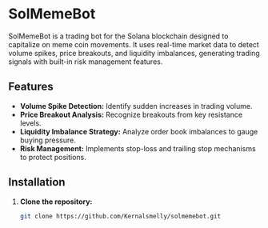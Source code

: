 # SolMemeBot

SolMemeBot is a trading bot for the Solana blockchain designed to capitalize on meme coin movements. It uses real-time market data to detect volume spikes, price breakouts, and liquidity imbalances, generating trading signals with built-in risk management features.

## Features

- **Volume Spike Detection:** Identify sudden increases in trading volume.
- **Price Breakout Analysis:** Recognize breakouts from key resistance levels.
- **Liquidity Imbalance Strategy:** Analyze order book imbalances to gauge buying pressure.
- **Risk Management:** Implements stop-loss and trailing stop mechanisms to protect positions.

## Installation

1. **Clone the repository:**

   ```bash
   git clone https://github.com/Kernalsmelly/solmemebot.git